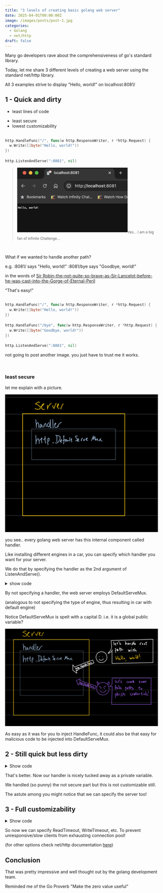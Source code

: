 ```yaml
---
title: "3 levels of creating basic golang web server"
date: 2025-04-01T00:00:00Z
image: /images/posts/post-1.jpg
categories:
  - Golang
  - net/http
draft: false
---
```


Many go developers rave about the comprehensiveness of go's standard library.

Today, let me share 3 different levels of creating a web server using the standard net/http library.

All 3 examples strive to display "Hello, world!" on localhost:8081/

## 1 - Quick and dirty

- least lines of code

* least secure
* lowest customizability

```go

http.HandleFunc("/", func(w http.ResponseWriter, r *http.Request) {
  w.Write([]byte("Hello, world!"))
})

http.ListenAndServe(":8081", nil)

```

> ![picture of localhost:8081/ displaying hello, world](./helloworldfromlocalhost.png)<sub>Yes... I am a big fan of Infinite Challenge...</sub>

<br>

What if we wanted to handle another path?

e.g.
:8081/ says "Hello, world!"
:8081/bye says "Goodbye, world!"

in the words of [Sir Robin-the-not-quite-so-brave-as-Sir-Lancelot-before-he-was-cast-into-the-Gorge-of-Eternal-Peril](https://youtu.be/VvSO5KEnaVE?si=RB5ynSM4Gb2DWgcl&t=105)

"That's easy!"

```go

http.HandleFunc("/", func(w http.ResponseWriter, r *http.Request) {
  w.Write([]byte("Hello, world!"))
})

http.HandleFunc("/bye", func(w http.ResponseWriter, r *http.Request) {
  w.Write([]byte("Goodbye, world!"))
})

http.ListenAndServe(":8081", nil)

```

not going to post another image. you just have to trust me it works.

<br>

### least secure

let me explain with a picture.

![illustration of the default handler a.k.a http.DefaultServeMux when we don't specify a handler during ListenAndServe()](./defaultservemux.jpeg)

you see.. every golang web server has this internal component called handler.

Like installing different engines in a car, you can specify which handler you want for your server.

We do that by specifying the handler as the 2nd argument of ListenAndServe().

<details>
  <summary>show code</summary>
  
  ```go
  
  http.HandleFunc("/", func(w http.ResponseWriter, r \*http.Request) {
  w.Write([]byte("Hello, world!"))
  })
  
  http.ListenAndServe(":8081", nil) // over here, nil means we do not specify a handler
  
  ```
</details>

By not specifying a handler, the web server employs DefaultServeMux.

(analogous to not specifying the type of engine, thus resulting in car with default engine)

Notice DefaultServeMux is spelt with a capital D. i.e. it is a global public variable?

![since DefaultServeMux is a global variable. it is accessible by everyone.. including bad actors](./defaultservemux2.jpeg)

As easy as it was for you to inject HandleFunc, it could also be that easy for malicious code to be injected into DefaultServeMux.

## 2 - Still quick but less dirty

<details>
<summary>Show code</summary>

File: server.go

```go
package server

func NewHandler() *handler {
  mux := http.NewServeMux()
  mux.HandleFunc("/", func(w http.ResponseWriter, r *http.Request) {
  w.Write([]byte("Hello, world!"))
})
  mux.HandleFunc("/bye", func(w http.ResponseWriter, r *http.Request) {
  w.Write([]byte("Goodbye, world!"))
})
  return &mux
}

```

File: main.go

```go
package main

import (
  "github.com/xxx/yyy/server"
)

handler := server.NewHandler()

http.ListenAndServe(":8081", handler)

```

</details>

That's better. Now our handler is nicely tucked away as a private variable.

We handled (so punny) the not secure part but this is not customizable still.

The astute among you might notice that we can specify the server too!

## 3 - Full customizability

<details>
<summary>Show code</summary>

File: server.go

```go
package server

func NewHandler() *handler {
  mux := http.NewServeMux()
  mux.HandleFunc("/", func(w http.ResponseWriter, r *http.Request) {
  w.Write([]byte("Hello, world!"))
})
  mux.HandleFunc("/bye", func(w http.ResponseWriter, r *http.Request) {
  w.Write([]byte("Goodbye, world!"))
})
  return &mux
}

```

File: main.go

```go
package main

import (
  "time"

  "github.com/xxx/yyy/server"
)

h := server.NewHandler()

s := http.Server{
		ReadTimeout:  1 * time.Second,
		WriteTimeout: 1 * time.Second,
		Handler:      h,
		Addr:         ":8081",
}

s.ListenAndServe()

```

</details>

So now we can specify ReadTimeout, WriteTimeout, etc. To prevent unresponsive/slow clients from exhausting connection pool!

(for other options check net/http documentation [here](https://pkg.go.dev/net/http#Server))

## Conclusion

That was pretty impressive and well thought out by the golang development team.

Reminded me of the Go Proverb "Make the zero value useful"
